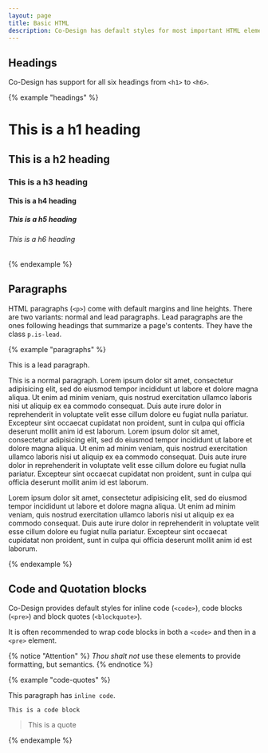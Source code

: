 ```yaml
---
layout: page
title: Basic HTML
description: Co-Design has default styles for most important HTML elements, so that you can use them without any problems.
---
```


## Headings

Co-Design has support for all six headings from `<h1>` to `<h6>`.

{% example "headings" %}
<h1>This is a h1 heading</h1>
<h2>This is a h2 heading</h2>
<h3>This is a h3 heading</h3>
<h4>This is a h4 heading</h4>
<h5>This is a h5 heading</h5>
<h6>This is a h6 heading</h6>
{% endexample %}


## Paragraphs

HTML paragraphs (`<p>`) come with default margins and line heights. There are two variants: normal and lead paragraphs. Lead paragraphs are the ones following headings that summarize a page's contents. They have the class `p.is-lead`.</p>

{% example "paragraphs" %}
<p class="is-lead">This is a lead paragraph.</p>
<p>This is a normal paragraph. Lorem ipsum dolor sit amet, consectetur adipisicing elit, sed do eiusmod tempor incididunt ut labore et dolore magna aliqua. Ut enim ad minim veniam, quis nostrud exercitation ullamco laboris nisi ut aliquip ex ea commodo consequat. Duis aute irure dolor in reprehenderit in voluptate velit esse cillum dolore eu fugiat nulla pariatur. Excepteur sint occaecat cupidatat non proident, sunt in culpa qui officia deserunt mollit anim id est laborum. Lorem ipsum dolor sit amet, consectetur adipisicing elit, sed do eiusmod tempor incididunt ut labore et dolore magna aliqua. Ut enim ad minim veniam, quis nostrud exercitation ullamco laboris nisi ut aliquip ex ea commodo consequat. Duis aute irure dolor in reprehenderit in voluptate velit esse cillum dolore eu fugiat nulla pariatur. Excepteur sint occaecat cupidatat non proident, sunt in culpa qui officia deserunt mollit anim id est laborum.</p>
<p>Lorem ipsum dolor sit amet, consectetur adipisicing elit, sed do eiusmod tempor incididunt ut labore et dolore magna aliqua. Ut enim ad minim veniam, quis nostrud exercitation ullamco laboris nisi ut aliquip ex ea commodo consequat. Duis aute irure dolor in reprehenderit in voluptate velit esse cillum dolore eu fugiat nulla pariatur. Excepteur sint occaecat cupidatat non proident, sunt in culpa qui officia deserunt mollit anim id est laborum.</p>
{% endexample %}


## Code and Quotation blocks

Co-Design provides default styles for inline code (`<code>`), code blocks (`<pre>`) and block quotes (`<blockquote>`).

It is often recommended to wrap code blocks in both a `<code>` and then in a `<pre>` element.

{% notice "Attention" %}
<em>Thou shalt not</em> use these elements to provide formatting, but semantics.
{% endnotice %}

{% example "code-quotes" %}
<p>This paragraph has <code>inline code</code>.</p>
<pre><code>This is a code block</code></pre>

<blockquote>
    <p>This is a quote</p>
</blockquote>
{% endexample %}